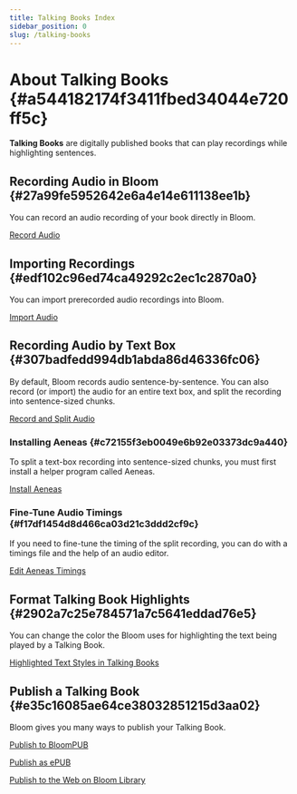 ```yaml
---
title: Talking Books Index
sidebar_position: 0
slug: /talking-books
---
```




# About Talking Books {#a544182174f3411fbed34044e720ff5c}


**Talking Books** are digitally published books that can play recordings while highlighting sentences. 


## Recording Audio in Bloom {#27a99fe5952642e6a4e14e611138ee1b}


You can record an audio recording of your book directly in Bloom. 


[Record Audio](/record-audio) 


## Importing Recordings {#edf102c96ed74ca49292c2ec1c2870a0}


You can import prerecorded audio recordings into Bloom. 


[Import Audio](/import-audio) 


## Recording Audio by Text Box {#307badfedd994db1abda86d46336fc06}


By default, Bloom records audio sentence-by-sentence. You can also record (or import) the audio for an entire text box, and split the recording into sentence-sized chunks. 


[Record and Split Audio](/record-and-split-audio) 


### Installing Aeneas {#c72155f3eb0049e6b92e03373dc9a440}


To split a text-box recording into sentence-sized chunks, you must first install a helper program called Aeneas. 


[Install Aeneas](/installing-aeneas) 


### Fine-Tune Audio Timings {#f17df1454d8d466ca03d21c3ddd2cf9c}


If you need to fine-tune the timing of the split recording, you can do with a timings file and the help of an audio editor. 


[Edit Aeneas Timings](/edit-timings) 


## Format Talking Book Highlights {#2902a7c25e784571a7c5641eddad76e5}


You can change the color the Bloom uses for highlighting the text being played by a Talking Book. 


[Highlighted Text Styles in Talking Books](/talking-book-highlighted-text-styles) 


## Publish a Talking Book {#e35c16085ae64ce38032851215d3aa02}


Bloom gives you many ways to publish your Talking Book. 


[Publish to BloomPUB](/publish-to-bloompub) 


[Publish as ePUB](/publish-as-epub) 


[Publish to the Web on Bloom Library](/publish-to-bloom-library) 

